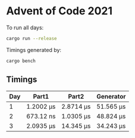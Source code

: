 # Advent of Code 2021

To run all days:

```sh
cargo run --release
```

Timings generated by:

```sh
cargo bench
```

## Timings

| Day | Part1     | Part2     | Generator |
| --- | --------- | --------- | --------- |
| 1   | 1.2002 µs | 2.8714 µs | 51.565 µs |
| 2   | 673.12 ns | 1.0305 µs | 48.824 µs |
| 3   | 2.0935 µs | 14.345 µs | 34.243 µs |
